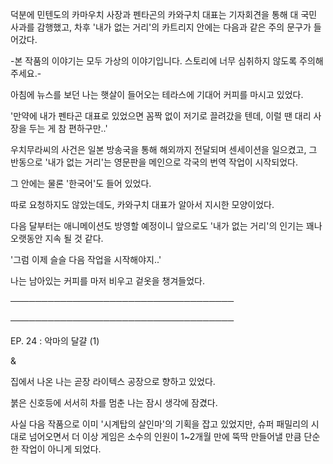 덕분에 민텐도의 카마우치 사장과 펜타곤의 카와구치 대표는 기자회견을 통해 대 국민 사과를 감행했고, 차후 '내가 없는 거리'의 카트리지 안에는 다음과 같은 주의 문구가 들어갔다.

-본 작품의 이야기는 모두 가상의 이야기입니다. 스토리에 너무 심취하지 않도록 주의해주세요.-

아침에 뉴스를 보던 나는 햇살이 들어오는 테라스에 기대어 커피를 마시고 있었다.

'만약에 내가 펜타곤 대표로 있었으면 꼼짝 없이 저기로 끌려갔을 텐데, 이럴 땐 대리 사장을 두는 게 참 편하구만..' 

우치무라씨의 사건은 일본 방송국을 통해 해외까지 전달되며 센세이션을 일으켰고, 그 반동으로 '내가 없는 거리'는 영문판을 메인으로 각국의 번역 작업이 시작되었다.

그 안에는 물론 '한국어'도 들어 있었다. 

따로 요청하지도 않았는데도, 카와구치 대표가 알아서 지시한 모양이었다.

다음 달부터는 애니메이션도 방영할 예정이니 앞으로도 '내가 없는 거리'의 인기는 꽤나 오랫동안 지속 될 것 같다.

'그럼 이제 슬슬 다음 작업을 시작해야지..'

나는 남아있는 커피를 마저 비우고 겉옷을 챙겨들었다.

────────────────────────────────────

────────────────────────────────────

EP. 24 : 악마의 달걀 (1)

&

집에서 나온 나는 곧장 라이텍스 공장으로 향하고 있었다.

붉은 신호등에 서서히 차를 멈춘 나는 잠시 생각에 잠겼다.

사실 다음 작품으로 이미 '시계탑의 살인마'의 기획을 잡고 있었지만, 슈퍼 패밀리의 시대로 넘어오면서 더 이상 게임은 소수의 인원이 1~2개월 만에 뚝딱 만들어낼 만큼 단순한 작업이 아니게 되었다.